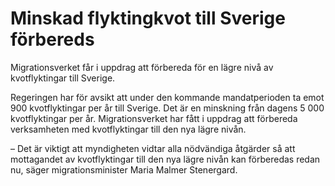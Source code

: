 # Minskad flyktingkvot till Sverige förbereds

Migrationsverket får i uppdrag att förbereda för en lägre nivå av kvotflyktingar till Sverige.

Regeringen har för avsikt att under den kommande mandatperioden ta emot 900 kvotflyktingar per år till Sverige. Det är en minskning från dagens 5 000 kvotflyktingar per år. Migrationsverket har fått i uppdrag att förbereda verksamheten med kvotflyktingar till den nya lägre nivån.

– Det är viktigt att myndigheten vidtar alla nödvändiga åtgärder så att
mottagandet av kvotflyktingar till den nya lägre nivån kan förberedas redan nu, säger migrationsminister Maria Malmer Stenergard.
